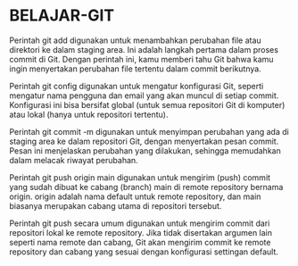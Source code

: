 # BELAJAR-GIT

Perintah git add digunakan untuk menambahkan perubahan file atau direktori ke dalam staging area. Ini adalah langkah pertama dalam proses commit di Git. Dengan perintah ini, kamu memberi tahu Git bahwa kamu ingin menyertakan perubahan file tertentu dalam commit berikutnya.

Perintah git config digunakan untuk mengatur konfigurasi Git, seperti mengatur nama pengguna dan email yang akan muncul di setiap commit. Konfigurasi ini bisa bersifat global (untuk semua repositori Git di komputer) atau lokal (hanya untuk repositori tertentu).

Perintah git commit -m digunakan untuk menyimpan perubahan yang ada di staging area ke dalam repositori Git, dengan menyertakan pesan commit. Pesan ini menjelaskan perubahan yang dilakukan, sehingga memudahkan dalam melacak riwayat perubahan.

Perintah git push origin main digunakan untuk mengirim (push) commit yang sudah dibuat ke cabang (branch) main di remote repository bernama origin. origin adalah nama default untuk remote repository, dan main biasanya merupakan cabang utama di repositori tersebut.

Perintah git push secara umum digunakan untuk mengirim commit dari repositori lokal ke remote repository. Jika tidak disertakan argumen lain seperti nama remote dan cabang, Git akan mengirim commit ke remote repository dan cabang yang sesuai dengan konfigurasi settingan default.